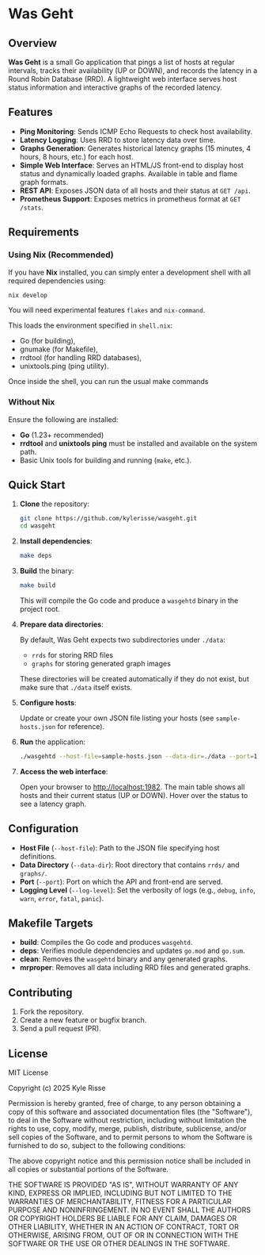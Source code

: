 # Was Geht

## Overview

**Was Geht** is a small Go application that pings a list of hosts at regular intervals, tracks their availability (UP or DOWN), and records the latency in a Round Robin Database (RRD). A lightweight web interface serves host status information and interactive graphs of the recorded latency.

## Features

- **Ping Monitoring**: Sends ICMP Echo Requests to check host availability.
- **Latency Logging**: Uses RRD to store latency data over time.
- **Graphs Generation**: Generates historical latency graphs (15 minutes, 4 hours, 8 hours, etc.) for each host.
- **Simple Web Interface**: Serves an HTML/JS front-end to display host status and dynamically loaded graphs. Available in table and flame graph formats.
- **REST API**: Exposes JSON data of all hosts and their status at `GET /api`.
- **Prometheus Support**: Exposes metrics in prometheus format at `GET /stats`.

## Requirements


### Using Nix (Recommended)

If you have **Nix** installed, you can simply enter a development shell with all required dependencies using:

```bash
nix develop
```

You will need experimental features `flakes` and `nix-command`.

This loads the environment specified in `shell.nix`:

- Go (for building),
- gnumake (for Makefile),
- rrdtool (for handling RRD databases),
- unixtools.ping (ping utility).

Once inside the shell, you can run the usual make commands

### Without Nix ###

Ensure the following are installed:

- **Go** (1.23+ recommended)
- **rrdtool** and **unixtools ping** must be installed and available on the system path.
- Basic Unix tools for building and running (`make`, etc.).

## Quick Start

1. **Clone** the repository:
    ```bash
    git clone https://github.com/kylerisse/wasgeht.git
    cd wasgeht
    ```

2. **Install dependencies**:
    ```bash
    make deps
    ```

3. **Build** the binary:
    ```bash
    make build
    ```
    This will compile the Go code and produce a `wasgehtd` binary in the project root.

4. **Prepare data directories**:

   By default, Was Geht expects two subdirectories under `./data`:
   - `rrds` for storing RRD files
   - `graphs` for storing generated graph images

   These directories will be created automatically if they do not exist, but make sure that `./data` itself exists.

5. **Configure hosts**:

   Update or create your own JSON file listing your hosts (see `sample-hosts.json` for reference).

6. **Run** the application:
    ```bash
    ./wasgehtd --host-file=sample-hosts.json --data-dir=./data --port=1982 --log-level=info
    ```

7. **Access the web interface**:

   Open your browser to [http://localhost:1982](http://localhost:1982). The main table shows all hosts and their current status (UP or DOWN). Hover over the status to see a latency graph.

## Configuration

- **Host File** (`--host-file`): Path to the JSON file specifying host definitions.
- **Data Directory** (`--data-dir`): Root directory that contains `rrds/` and `graphs/`.
- **Port** (`--port`): Port on which the API and front-end are served.
- **Logging Level** (`--log-level`): Set the verbosity of logs (e.g., `debug`, `info`, `warn`, `error`, `fatal`, `panic`).

## Makefile Targets

- **build**: Compiles the Go code and produces `wasgehtd`.
- **deps**: Verifies module dependencies and updates `go.mod` and `go.sum`.
- **clean**: Removes the `wasgehtd` binary and any generated graphs.
- **mrproper**: Removes all data including RRD files and generated graphs.

## Contributing

1. Fork the repository.
2. Create a new feature or bugfix branch.
3. Send a pull request (PR).

## License

MIT License

Copyright (c) 2025 Kyle Risse

Permission is hereby granted, free of charge, to any person obtaining a copy
of this software and associated documentation files (the "Software"), to deal
in the Software without restriction, including without limitation the rights
to use, copy, modify, merge, publish, distribute, sublicense, and/or sell
copies of the Software, and to permit persons to whom the Software is
furnished to do so, subject to the following conditions:

The above copyright notice and this permission notice shall be included in all
copies or substantial portions of the Software.

THE SOFTWARE IS PROVIDED "AS IS", WITHOUT WARRANTY OF ANY KIND, EXPRESS OR
IMPLIED, INCLUDING BUT NOT LIMITED TO THE WARRANTIES OF MERCHANTABILITY,
FITNESS FOR A PARTICULAR PURPOSE AND NONINFRINGEMENT. IN NO EVENT SHALL THE
AUTHORS OR COPYRIGHT HOLDERS BE LIABLE FOR ANY CLAIM, DAMAGES OR OTHER
LIABILITY, WHETHER IN AN ACTION OF CONTRACT, TORT OR OTHERWISE, ARISING FROM,
OUT OF OR IN CONNECTION WITH THE SOFTWARE OR THE USE OR OTHER DEALINGS IN THE
SOFTWARE.

